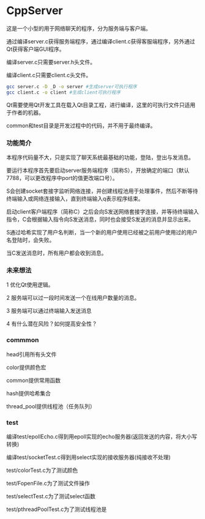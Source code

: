 # CppServer

这是一个小型的用于网络聊天的程序，分为服务端与客户端。

通过编译server.c获得服务端程序，通过编译client.c获得客服端程序，另外通过Qt获得客户端GUI程序。

编译server.c只需要server.h头文件。

编译client.c只需要client.c头文件。

```bash
gcc server.c -D _D -o server #生成server可执行程序
gcc client.c -o client #生成client可执行程序
```

Qt需要使用Qt开发工具在载入Qt目录工程，进行编译，这里的可执行文件只适用于作者的机器。

common和test目录是开发过程中的代码，并不用于最终编译。

### 功能简介

本程序代码量不大，只是实现了聊天系统最基础的功能，登陆，登出与发消息。

要运行本程序首先要启动server服务端程序（简称S），开放确定的端口（默认7788，可以更改程序中port的值更改端口号）。

S会创建socket套接字监听网络连接，并创建线程池用于处理事件，然后不断等待终端输入或网络连接输入，直到终端输入q表示程序结束。

启动client客户端程序（简称C）之后会向S发送网络套接字连接，并等待终端输入指令，C会根据输入指令向S发送消息，同时也会接受S发送的消息并显示出来。

S通过哈希实现了用户名判断，当一个新的用户使用已经被之前用户使用过的用户名登陆时，会失败。

当C发送消息时，所有用户都会收到消息。

### 未来想法

1 优化Qt使用逻辑。

2 服务端可以过一段时间发送一个在线用户数量的消息。

3 服务端可以通过终端输入发送消息

4 有什么潜在风险？如何提高安全性？

### commmon

head引用所有头文件

color提供颜色宏

common提供常用函数

hash提供哈希集合

thread_pool提供线程池（任务队列）

### test

编译test/epollEcho.c得到用epoll实现的echo服务器(返回发送的内容，将大小写转换)

编译test/socketTest.c得到用select实现的接收服务器(纯接收不处理)

test/colorTest.c为了测试颜色

test/FopenFile.c为了测试文件操作

test/selectTest.c为了测试select函数

test/pthreadPoolTest.c为了测试线程池是
